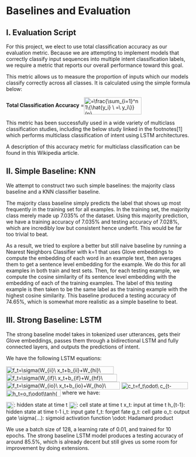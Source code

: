 # Baselines and Evaluation

## I. Evaluation Script

For this project, we elect to use total classification accuracy as our evaluation metric. Because we are attempting to implement models that correctly classify input sequences into multiple intent classification labels, we require a metric that reports our overall performance toward this goal.

This metric allows us to measure the proportion of inputs which our models classify correctly across all classes. It is calculated using the simple formula below:

**Total Classification Accuracy** =<img src="http://www.sciweavers.org/tex2img.php?eq=%3D%5Cfrac%7B%5Csum_%7Bi%3D1%7D%5En%201%5C%7B%5Chat%7By_i%7D%20%5C%20%3D%5C%20y_i%5C%7D%7D%7Bn%7D&bc=White&fc=Black&im=jpg&fs=12&ff=arev&edit=0" align="center" border="0" alt="=\frac{\sum_{i=1}^n 1\{\hat{y_i} \ =\ y_i\}}{n}" width="157" height="47" />

This metric has been successfully used in a wide variety of multiclass classification studies, including the below study linked in the footnotes[1] which performs multiclass classification of intent using LSTM architectures.

A description of this accuracy metric for multiclass classification can be found in this Wikipedia article.

## II. Simple Baseline: KNN

We attempt to construct two such simple baselines: the majority class baseline and a KNN classifier baseline.

The majority class baseline simply predicts the label that shows up most frequently in the training set for all examples. In the training set, the majority class merely made up 7.035% of the dataset. Using this majority prediction, we have a training accuracy of 7.035% and testing accuracy of 7.028%, which are incredibly low but consistent hence underfit. This would be far too trivial to beat.

As a result, we tried to explore a better but still naive baseline by running a Nearest Neighbors Classifier with k=1 that uses Glove embeddings to compute the embedding of each word in an example text, then averages them to get a sentence level embedding for the example. We do this for all examples in both train and test sets. Then, for each testing example, we compute the cosine similarity of its sentence level embedding with the embedding of each of the training examples. The label of this testing example is then taken to be the same label as the training example with the highest cosine similarity. This baseline produced a testing accuracy of 74.65%, which is somewhat more realistic as a simple baseline to beat.

## III. Strong Baseline: LSTM 

The strong baseline model takes in tokenized user utterances, gets their Glove embeddings, passes them through a bidirectional LSTM and fully connected layers, and outputs the predictions of intent.

We have the following LSTM equations:

<img src="http://www.sciweavers.org/tex2img.php?eq=f_t%3D%5Csigma%28W_%7Bii%7D%5C%20x_t%2Bb_%7Bii%7D%2BW_%7Bhi%7D%5C%20h_%7B%28t-1%29%7D%2Bb_%7Bhi%7D%29&bc=White&fc=Black&im=jpg&fs=12&ff=arev&edit=0" align="center" border="0" alt="f_t=\sigma(W_{ii}\ x_t+b_{ii}+W_{hi}\ h_{(t-1)}+b_{hi})" width="294" height="21" />

<img src="http://www.sciweavers.org/tex2img.php?eq=f_t%3D%5Csigma%28W_%7Bif%7D%5C%20x_t%2Bb_%7Bif%7D%2BW_%7Bhf%7D%5C%20h_%7B%28t-1%29%7D%2Bb_%7Bhf%7D%29&bc=White&fc=Black&im=jpg&fs=12&ff=arev&edit=0" align="center" border="0" alt="f_t=\sigma(W_{if}\ x_t+b_{if}+W_{hf}\ h_{(t-1)}+b_{hf})" width="303" height="21" />

<img src="http://www.sciweavers.org/tex2img.php?eq=f_t%3D%5Csigma%28W_%7Bio%7D%5C%20x_t%2Bb_%7Bio%7D%2BW_%7Bho%7D%5C%20h_%7B%28t-1%29%7D%2Bb_%7Bho%7D%29&bc=White&fc=Black&im=jpg&fs=12&ff=arev&edit=0" align="center" border="0" alt="f_t=\sigma(W_{io}\ x_t+b_{io}+W_{ho}\ h_{(t-1)}+b_{ho})" width="311" height="21" />

<img src="http://www.sciweavers.org/tex2img.php?eq=c_t%3Df_t%5Codot%5C%20c_%7Bt-1%7D%2Bi_t%5Codot%20g_t&bc=White&fc=Black&im=jpg&fs=12&ff=arev&edit=0" align="center" border="0" alt="c_t=f_t\odot\ c_{t-1}+i_t\odot g_t" width="182" height="19" />

<img src="http://www.sciweavers.org/tex2img.php?eq=h_t%3Do_t%5Codot%5Ctanh%28c_t%29&bc=White&fc=Black&im=jpg&fs=12&ff=arev&edit=0" align="center" border="0" alt="h_t=o_t\odot\tanh(c_t)" width="149" height="18" />
where we have:

<img src="http://www.sciweavers.org/tex2img.php?eq=h_t&bc=White&fc=Black&im=jpg&fs=12&ff=arev&edit=0" align="center" border="0" alt="h_t" width="21" height="18" />: hidden state at time t
<img src="http://www.sciweavers.org/tex2img.php?eq=h_t&bc=White&fc=Black&im=jpg&fs=12&ff=arev&edit=0" align="center" border="0" alt="c_t" width="21" height="18" />: cell state at time t
x_t: input at time t
h_{t-1}: hidden state at time t-1
i_t: input gate
f_t: forget fate
g_t: cell gate
o_t: output gate
\sigma(...): sigmoid activation function
\odot: Hadamard product

We use a batch size of 128, a learning rate of 0.01, and trained for 10 epochs. The strong baseline LSTM model produces a testing accuracy of around 85.5%, which is already decent but still gives us some room for improvement by doing extensions.
